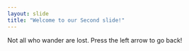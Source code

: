 ```yaml
---
layout: slide
title: "Welcome to our Second slide!"
---
```

Not all who wander are lost.
Press the left arrow to go back!
